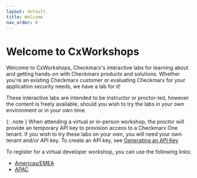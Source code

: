 ```yaml
---
layout: default
title: Welcome
nav_order: 0
---
```


# Welcome to CxWorkshops

Welcome to CxWorkshops, Checkmarx's interactive labs for learning about and getting hands-on with Checkmarx products and solutions. Whether you're an existing Checkmarx customer or evaluating Checkmarx for your application security needs, we have a lab for it!

These interactive labs are intended to be instructor or proctor-led, however the content is freely available, should you wish to try the labs in your own environment or in your own time.  

{: .note }
When attending a virtual or in-person workshop, the proctor will provide an temporary API key to provision access to a Checkmarx One tenant.  If you wish to try these labs on your own, you will need your own tenant and/or API key.  To create an API key, see [Generating an API Key](https://checkmarx.com/resource/documents/en/34965-118315-authentication-for-checkmarx-one-cli.html#UUID-a4e31a96-1f36-6293-e95a-97b4b9189060_UUID-1e7abdfa-77eb-2a6c-f12a-c812a1e1dcf7)

To register for a virtual developer workshop, you can use the following links:

- [Americas/EMEA](https://info.checkmarx.com/en/wb/na/virtual-developer-workshop)
- [APAC](https://info.checkmarx.com/en/wb/apac/virtual-developer-workshop)
